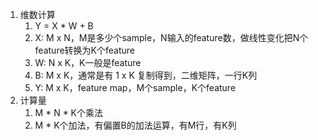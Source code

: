 

1. 维数计算
    1. Y = X * W + B
    2. X: M x N，M是多少个sample，N输入的feature数，做线性变化把N个feature转换为K个feature
    3. W: N x K，K一般是feature
    4. B: M x K，通常是有 1 x K 复制得到，二维矩阵，一行K列
    5. Y: M x K，feature map，M个sample，K个feature
2. 计算量
    1. M * N * K个乘法
    2. M * K个加法，有偏置B的加法运算，有M行，有K列